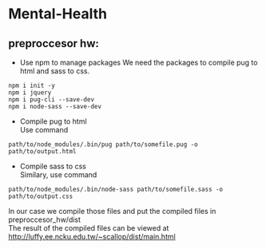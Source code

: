 # Mental-Health
## preproccesor hw:
* Use npm to manage packages
We need the packages to compile pug to html and sass to css.
```
npm i init -y
npm i jquery
npm i pug-cli --save-dev
npm i node-sass --save-dev
```
* Compile pug to html  
Use command
```
path/to/node_modules/.bin/pug path/to/somefile.pug -o path/to/output.html
```
* Compile sass to css  
Similary, use command
```
path/to/node_modules/.bin/node-sass path/to/somefile.sass -o path/to/output.css
```
  
In our case we compile those files and put the compiled files in preproccesor_hw/dist  
The result of the compiled files can be viewed at http://luffy.ee.ncku.edu.tw/~scallop/dist/main.html


